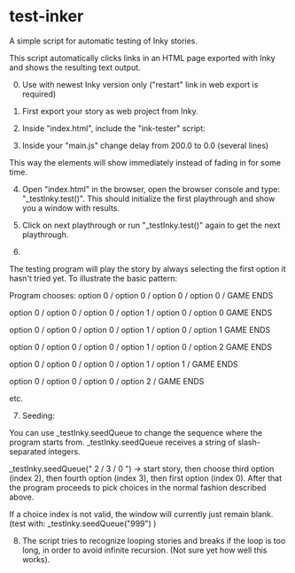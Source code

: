 # test-inker

A simple script for automatic testing of Inky stories.

This script automatically clicks links in an HTML page exported with Inky and shows the resulting text output.

0. Use with newest Inky version only ("restart" link in web export is required)

1. First export your story as web project from Inky.

2. Inside "index.html", include the "ink-tester" script:

    <script src="ink-tester.js"></script>
    
    <script src="ink.js"></script>
    
    <script src="story.js"></script>
    
    <script src="main.js"></script>

3. Inside your "main.js" change delay from 200.0 to 0.0 (several lines)

  This way the elements will show immediately instead of fading in for some time.

4. Open "index.html" in the browser, open the browser console and type: "_testInky.test()". This should initialize the first playthrough and show you a window with results.

5. Click on next playthrough or run "_testInky.test()" again to get the next playthrough.

6.
The testing program will play the story by always selecting the first option it hasn't tried yet. To illustrate the basic pattern:

Program chooses:
option 0 / option 0 / option 0 / option 0 / GAME ENDS

option 0 / option 0 / option 0 / option 1 / option 0 / option 0 GAME ENDS

option 0 / option 0 / option 0 / option 1 / option 0 / option 1 GAME ENDS

option 0 / option 0 / option 0 / option 1 / option 0 / option 2 GAME ENDS

option 0 / option 0 / option 0 / option 1 / option 1 / GAME ENDS

option 0 / option 0 / option 0 / option 2 / GAME ENDS

etc.

7. Seeding:

You can use _testInky.seedQueue to change the sequence where the program starts from. _testInky.seedQueue receives a string of slash-separated integers.

_testInky.seedQueue(" 2 / 3 / 0 ")
  -> start story, then choose third option (index 2), then fourth option (index 3), then first option (index 0). After that the program proceeds to pick choices in the normal fashion described above.

If a choice index is not valid, the window will currently just remain blank. (test with: _testInky.seedQueue("999") )

8. The script tries to recognize looping stories and breaks if the loop is too long, in order to avoid infinite recursion. (Not sure yet how well this works).




